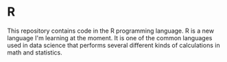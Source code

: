 # R
This repository contains code in the R programming language.  R is a new language I'm learning at the moment.  It is one of the common languages used in data science that performs several different kinds of calculations in math and statistics.
